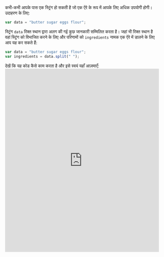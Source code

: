 कभी-कभी आपके पास एक स्ट्रिंग हो सकती है जो एक ऐरे के रूप में आपके लिए अधिक उपयोगी होगी। उदाहरण के लिए:

```javascript
var data = "butter sugar eggs flour";
```

स्ट्रिंग `data` रिक्त स्थान द्वारा अलग की गई कुछ जानकारी सम्मिलित करता है। जहां भी रिक्त स्थान है वहां स्ट्रिंग को विभाजित करने के लिए और परिणामों को `ingredients` नामक एक ऐरे में डालने के लिए आप यह कर सकते हैं:

```javascript
var data = "butter sugar eggs flour";
var ingredients = data.split(" ");
```

देखें कि यह कोड कैसे काम करता है और इसे स्वयं यहाँ आज़माएँ: <iframe src="https://trinket.io/embed/html/3e59e1063a" width="100%" height="600" frameborder="0" marginwidth="0" marginheight="0" allowfullscreen mark="crwd-mark"></iframe>

